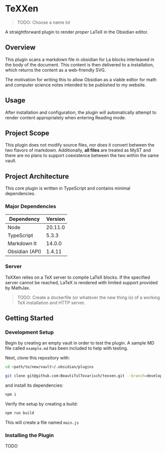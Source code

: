 # TeXXen

> TODO: Choose a name lol

A straightforward plugin to render _proper_ LaTeX in the Obsidian editor.

## Overview

This plugin scans a markdown file in obsidian for La blocks interleaved in
the body of the document. This content is then delivered to a  installation,
which returns the content as a web-friendly SVG.

The motivation for writing this to allow Obsidian as a viable editor for math
and computer science notes intended to be published to my website.

## Usage

After installation and configuration, the plugin will automatically attempt to
render content appropriately when entering Reading mode.

## Project Scope

This plugin does not modify source files, nor does it convert between the two
flavors of markdown. Additionally, **all files** are treated as MyST and there
are no plans to support coexistence between the two within the same vault.

## Project Architecture

This core plugin is written in TypeScript and contains minimal dependencies.

### Major Dependencies

|Dependency    |Version|
|--------------|-------|
|Node          |20.11.0|
|TypeScript    |5.3.3  |
|Markdown It   |14.0.0 |
|Obsidian (API)|1.4.11 |

###  Server

TeXXen relies on a TeX server to compile LaTeX blocks. If the specified server
cannot be reached, LaTeX is rendered with limited support provided by MathJax.

> TODO: Create a dockerfile (or whatever the new thing is) of a working TeX
> installation and HTTP server.

## Getting Started

### Development Setup

Begin by creating an empty vault in order to test the plugin. A sample MD
file called `example.md` has been included to help with testing.

Next, clone this repository with:

```bash
cd <path/to/new/vault>/.obsidian/plugins

git clone git@github.com:BeautifulTovarisch/texxen.git --branch=develop
```

and install its dependencies:

```bash
npm i
```

Verify the setup by creating a build:

```bash
npm run build
```

This will create a file named `main.js`

### Installing the Plugin

TODO

